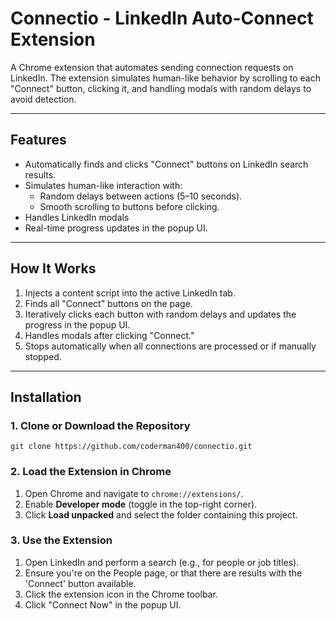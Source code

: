# Connectio - LinkedIn Auto-Connect Extension

A Chrome extension that automates sending connection requests on LinkedIn. The extension simulates human-like behavior by scrolling to each "Connect" button, clicking it, and handling modals with random delays to avoid detection.

---

## Features

- Automatically finds and clicks "Connect" buttons on LinkedIn search results.
- Simulates human-like interaction with:
  - Random delays between actions (5–10 seconds).
  - Smooth scrolling to buttons before clicking.
- Handles LinkedIn modals
- Real-time progress updates in the popup UI.


---

## How It Works

1. Injects a content script into the active LinkedIn tab.
2. Finds all "Connect" buttons on the page.
3. Iteratively clicks each button with random delays and updates the progress in the popup UI.
4. Handles modals after clicking "Connect."
5. Stops automatically when all connections are processed or if manually stopped.

---

## Installation

### 1. Clone or Download the Repository

```git clone https://github.com/coderman400/connectio.git```

### 2. Load the Extension in Chrome
1. Open Chrome and navigate to `chrome://extensions/`.
2. Enable **Developer mode** (toggle in the top-right corner).
3. Click **Load unpacked** and select the folder containing this project.

### 3. Use the Extension
1. Open LinkedIn and perform a search (e.g., for people or job titles).
2. Ensure you're on the People page, or that there are results with the 'Connect' button available.
3. Click the extension icon in the Chrome toolbar.
4. Click "Connect Now" in the popup UI.


